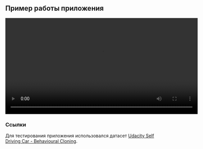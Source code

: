 ## Пример работы приложения

<video width="600" controls>
  <source src="assets/execution_example.mp4" type="video/mp4">
  Your browser does not support the video tag.
</video>


### Ссылки
Для тестирования приложения использовался датасет [Udacity Self Driving Car - Behavioural Cloning](https://www.kaggle.com/datasets/andy8744/udacity-self-driving-car-behavioural-cloning).